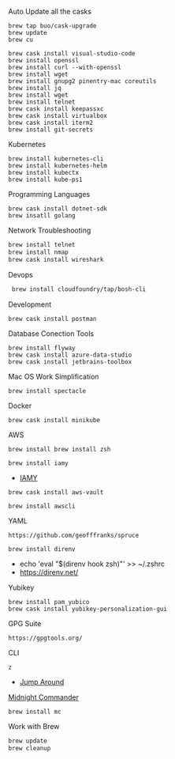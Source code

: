 Auto Update all the casks
```
brew tap buo/cask-upgrade
brew update
brew cu
```

```
brew cask install visual-studio-code
brew install openssl
brew install curl --with-openssl
brew install wget
brew install gnupg2 pinentry-mac coreutils
brew install jq
brew install wget
brew install telnet
brew cask install keepassxc
brew cask install virtualbox
brew cask install iterm2
brew install git-secrets
```

Kubernetes
```
brew install kubernetes-cli
brew install kubernetes-helm
brew install kubectx
brew install kube-ps1
```

Programming Languages
```
brew cask install dotnet-sdk
brew insatll golang
```

Network Troubleshooting
```bash
brew install telnet
brew install nmap
brew cask install wireshark
```

Devops
```bash
 brew install cloudfoundry/tap/bosh-cli
```

Development
```bash
brew cask install postman
```

Database Conection Tools
```
brew install flyway
brew cask install azure-data-studio
brew cask install jetbrains-toolbox
```

Mac OS Work Simplification
```
brew install spectacle
```

Docker
```
brew cask install minikube

```

AWS

`brew install brew install zsh`

`brew install iamy`
- [IAMY](https://github.com/99designs/iamy)

`brew cask install aws-vault`

`brew install awscli`

YAML
```
https://github.com/geofffranks/spruce
```

`brew install direnv`
- echo 'eval "$(direnv hook zsh)"' >> ~/.zshrc
- https://direnv.net/


Yubikey
```
brew install pam_yubico
brew cask install yubikey-personalization-gui
```

GPG Suite
```
https://gpgtools.org/
```

CLI

`z`
- [Jump Around](https://github.com/rupa/z)

[Midnight Commander](http://www.trembath.co.za/mctutorial.html)
```
brew install mc
```

Work with Brew
```bash
brew update
brew cleanup
```
